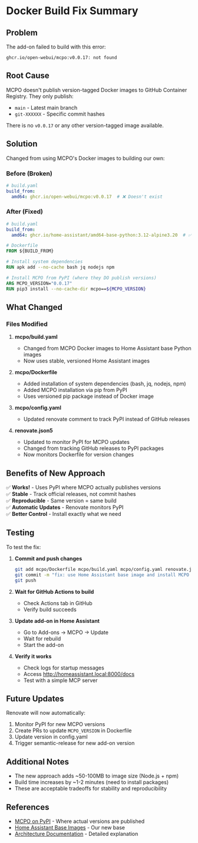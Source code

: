 # Docker Build Fix Summary

## Problem

The add-on failed to build with this error:
```
ghcr.io/open-webui/mcpo:v0.0.17: not found
```

## Root Cause

MCPO doesn't publish version-tagged Docker images to GitHub Container Registry. They only publish:
- `main` - Latest main branch
- `git-XXXXXX` - Specific commit hashes

There is no `v0.0.17` or any other version-tagged image available.

## Solution

Changed from using MCPO's Docker images to building our own:

### Before (Broken)
```yaml
# build.yaml
build_from:
  amd64: ghcr.io/open-webui/mcpo:v0.0.17  # ❌ Doesn't exist
```

### After (Fixed)
```yaml
# build.yaml
build_from:
  amd64: ghcr.io/home-assistant/amd64-base-python:3.12-alpine3.20  # ✅ Stable base
```

```dockerfile
# Dockerfile
FROM ${BUILD_FROM}

# Install system dependencies
RUN apk add --no-cache bash jq nodejs npm

# Install MCPO from PyPI (where they DO publish versions)
ARG MCPO_VERSION="0.0.17"
RUN pip3 install --no-cache-dir mcpo==${MCPO_VERSION}
```

## What Changed

### Files Modified

1. **mcpo/build.yaml**
   - Changed from MCPO Docker images to Home Assistant base Python images
   - Now uses stable, versioned Home Assistant images

2. **mcpo/Dockerfile**
   - Added installation of system dependencies (bash, jq, nodejs, npm)
   - Added MCPO installation via pip from PyPI
   - Uses versioned pip package instead of Docker image

3. **mcpo/config.yaml**
   - Updated renovate comment to track PyPI instead of GitHub releases

4. **renovate.json5**
   - Updated to monitor PyPI for MCPO updates
   - Changed from tracking GitHub releases to PyPI packages
   - Now monitors Dockerfile for version changes

## Benefits of New Approach

✅ **Works!** - Uses PyPI where MCPO actually publishes versions  
✅ **Stable** - Track official releases, not commit hashes  
✅ **Reproducible** - Same version = same build  
✅ **Automatic Updates** - Renovate monitors PyPI  
✅ **Better Control** - Install exactly what we need  

## Testing

To test the fix:

1. **Commit and push changes**
   ```bash
   git add mcpo/Dockerfile mcpo/build.yaml mcpo/config.yaml renovate.json5 ARCHITECTURE.md
   git commit -m "fix: use Home Assistant base image and install MCPO via pip"
   git push
   ```

2. **Wait for GitHub Actions to build**
   - Check Actions tab in GitHub
   - Verify build succeeds

3. **Update add-on in Home Assistant**
   - Go to Add-ons → MCPO → Update
   - Wait for rebuild
   - Start the add-on

4. **Verify it works**
   - Check logs for startup messages
   - Access http://homeassistant.local:8000/docs
   - Test with a simple MCP server

## Future Updates

Renovate will now automatically:
1. Monitor PyPI for new MCPO versions
2. Create PRs to update `MCPO_VERSION` in Dockerfile
3. Update version in config.yaml
4. Trigger semantic-release for new add-on version

## Additional Notes

- The new approach adds ~50-100MB to image size (Node.js + npm)
- Build time increases by ~1-2 minutes (need to install packages)
- These are acceptable tradeoffs for stability and reproducibility

## References

- [MCPO on PyPI](https://pypi.org/project/mcpo/) - Where actual versions are published
- [Home Assistant Base Images](https://github.com/home-assistant/docker-base) - Our new base
- [Architecture Documentation](ARCHITECTURE.md) - Detailed explanation

